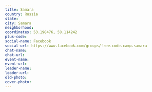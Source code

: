 ```yaml
---
title: Samara
country: Russia
state: 
city: Samara
neighborhood: 
coordinates: 53.198476, 50.114242
plus-code:
social-name: Facebook
social-url: https://www.facebook.com/groups/free.code.camp.samara
chat-name:
chat-url:
event-name:
event-url:
leader-name:
leader-url:
old-photo: 
cover-photo:
---
```

